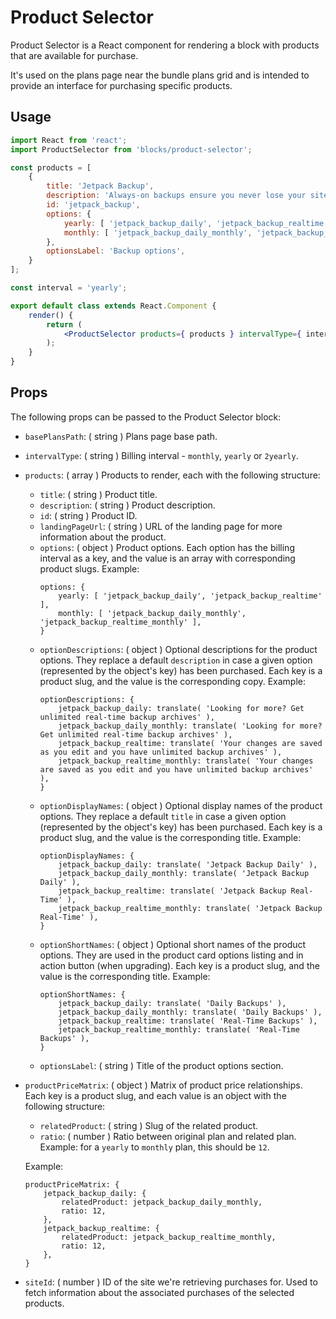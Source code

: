 Product Selector
=======

Product Selector is a React component for rendering a block with products that are available for purchase.

It's used on the plans page near the bundle plans grid and is intended to provide an interface for purchasing specific products.

## Usage

```jsx
import React from 'react';
import ProductSelector from 'blocks/product-selector';

const products = [
	{
		title: 'Jetpack Backup',
		description: 'Always-on backups ensure you never lose your site. Your changes are saved as you edit and you have unlimited backup archives',
		id: 'jetpack_backup',
		options: {
			yearly: [ 'jetpack_backup_daily', 'jetpack_backup_realtime' ],
			monthly: [ 'jetpack_backup_daily_monthly', 'jetpack_backup_realtime_monthly' ],
		},
		optionsLabel: 'Backup options',
	}
];

const interval = 'yearly';

export default class extends React.Component {
	render() {
		return (
			<ProductSelector products={ products } intervalType={ interval } />
		);
	}
}
```

## Props

The following props can be passed to the Product Selector block:

* `basePlansPath`: ( string ) Plans page base path.
* `intervalType`: ( string ) Billing interval - `monthly`, `yearly` or `2yearly`.
* `products`: ( array ) Products to render, each with the following structure:
	* `title`: ( string ) Product title.
	* `description`: ( string ) Product description.
	* `id`: ( string ) Product ID.
	* `landingPageUrl`: ( string ) URL of the landing page for more information about the product.
	* `options`: ( object ) Product options. Each option has the billing interval as a key, and the value is an array with corresponding product slugs. Example:
		```
		options: {
			yearly: [ 'jetpack_backup_daily', 'jetpack_backup_realtime' ],
			monthly: [ 'jetpack_backup_daily_monthly', 'jetpack_backup_realtime_monthly' ],
		}
		```
	* `optionDescriptions`: ( object ) Optional descriptions for the product options.
	They replace a default `description` in case a given option (represented by the object's key) has been purchased.
	Each key is a product slug, and the value is the corresponding copy. Example:
		```
		optionDescriptions: {
			jetpack_backup_daily: translate( 'Looking for more? Get unlimited real-time backup archives' ),
			jetpack_backup_daily_monthly: translate( 'Looking for more? Get unlimited real-time backup archives' ),
			jetpack_backup_realtime: translate( 'Your changes are saved as you edit and you have unlimited backup archives' ),
			jetpack_backup_realtime_monthly: translate( 'Your changes are saved as you edit and you have unlimited backup archives' ),
		}
		```
	* `optionDisplayNames`: ( object ) Optional display names of the product options.
	They replace a default `title` in case a given option (represented by the object's key) has been purchased.
	Each key is a product slug, and the value is the corresponding title. Example:
		```
		optionDisplayNames: {
			jetpack_backup_daily: translate( 'Jetpack Backup Daily' ),
			jetpack_backup_daily_monthly: translate( 'Jetpack Backup Daily' ),
			jetpack_backup_realtime: translate( 'Jetpack Backup Real-Time' ),
			jetpack_backup_realtime_monthly: translate( 'Jetpack Backup Real-Time' ),
		}
		```
	* `optionShortNames`: ( object ) Optional short names of the product options.
	They are used in the product card options listing and in action button (when upgrading).
	Each key is a product slug, and the value is the corresponding title. Example:
		```
		optionShortNames: {
			jetpack_backup_daily: translate( 'Daily Backups' ),
			jetpack_backup_daily_monthly: translate( 'Daily Backups' ),
			jetpack_backup_realtime: translate( 'Real-Time Backups' ),
			jetpack_backup_realtime_monthly: translate( 'Real-Time Backups' ),
		}
		```
	* `optionsLabel`: ( string ) Title of the product options section.
* `productPriceMatrix`: ( object ) Matrix of product price relationships. Each key is a product slug, and each value is an object with the following structure:
	* `relatedProduct`: ( string ) Slug of the related product.
	* `ratio`: ( number ) Ratio between original plan and related plan. Example: for a `yearly` to `monthly` plan, this should be `12`.

	Example:
	```
	productPriceMatrix: {
		jetpack_backup_daily: {
			relatedProduct: jetpack_backup_daily_monthly,
			ratio: 12,
		},
		jetpack_backup_realtime: {
			relatedProduct: jetpack_backup_realtime_monthly,
			ratio: 12,
		},
	}
	```
* `siteId`: ( number ) ID of the site we're retrieving purchases for. Used to fetch information about the associated purchases of the selected products.
